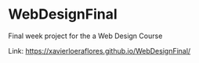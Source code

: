 # WebDesignFinal
Final week project for the a Web Design Course

Link: https://xavierloeraflores.github.io/WebDesignFinal/



